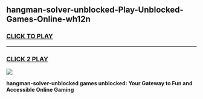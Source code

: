 
## hangman-solver-unblocked-Play-Unblocked-Games-Online-wh12n
<h3>
<a href="https://premium76.site?title=hangman-solver-unblocked&ref=25A">CLICK TO PLAY</a></h3>
<hr>

<h3>
<a href="https://premium76.site?title=hangman-solver-unblocked&ref=25A">CLICK 2 PLAY</a>
  
</h3>

<a href="https://premium76.site?title=hangman-solver-unblocked&ref=25A"><img src="https://clearcache.store/games.png"></a>


**hangman-solver-unblocked games unblocked: Your Gateway to Fun and Accessible Online Gaming**
